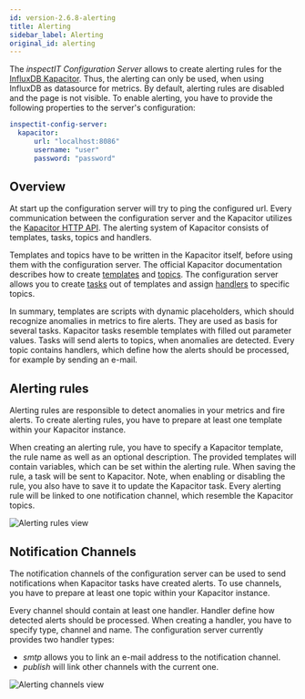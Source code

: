```yaml
---
id: version-2.6.8-alerting
title: Alerting
sidebar_label: Alerting
original_id: alerting
---
```


The *inspectIT Configuration Server* allows to create alerting rules for the [InfluxDB Kapacitor](https://www.influxdata.com/time-series-platform/kapacitor/).
Thus, the alerting can only be used, when using InfluxDB as datasource for metrics.
By default, alerting rules are disabled and the page is not visible. To enable alerting, you have to provide
the following properties to the server's configuration:

```yaml
inspectit-config-server:
  kapacitor:
      url: "localhost:8086"
      username: "user"     
      password: "password"  
```

## Overview

At start up the configuration server will try to ping the configured url.
Every communication between the configuration server and the Kapacitor utilizes the [Kapacitor HTTP API](https://docs.influxdata.com/kapacitor/v1/working/api/).
The alerting system of Kapacitor consists of templates, tasks, topics and handlers.

Templates and topics have to be written in the Kapacitor itself, before using them with the configuration server.
The official Kapacitor documentation describes how to create
[templates](https://docs.influxdata.com/kapacitor/v1/working/api/#manage-templates) and 
[topics](https://docs.influxdata.com/kapacitor/v1/working/api/#manage-alerts).
The configuration server allows you to create [tasks](https://docs.influxdata.com/kapacitor/v1/working/api/#manage-tasks) 
out of templates and assign [handlers](https://docs.influxdata.com/kapacitor/v1/working/api/#list-topic-handlers)
to specific topics.

In summary, templates are scripts with dynamic placeholders, which should recognize anomalies in metrics to fire alerts. 
They are used as basis for several tasks. Kapacitor tasks resemble templates with filled out parameter values.
Tasks will send alerts to topics, when anomalies are detected. 
Every topic contains handlers, which define how the alerts should be processed, for example by sending an e-mail.

## Alerting rules

Alerting rules are responsible to detect anomalies in your metrics and fire alerts.
To create alerting rules, you have to prepare at least one template within your Kapacitor instance. 

When creating an alerting rule, you have to specify a Kapacitor template, the rule name as well as an optional description.
The provided templates will contain variables, which can be set within the alerting rule.
When saving the rule, a task will be sent to Kapacitor. 
Note, when enabling or disabling the rule, you also have to save it to update the Kapacitor task.
Every alerting rule will be linked to one notification channel, which resemble the Kapacitor topics.

![Alerting rules view](assets/alerting-page.png)

## Notification Channels

The notification channels of the configuration server can be used to send notifications when Kapacitor tasks have
created alerts. To use channels, you have to prepare at least one topic within your Kapacitor instance.

Every channel should contain at least one handler. Handler define how detected alerts should be processed.
When creating a handler, you have to specify type, channel and name.
The configuration server currently provides two handler types: 
- _smtp_ allows you to link an e-mail address to the notification channel. 
- _publish_ will link other channels with the current one.

![Alerting channels view](assets/alerting-channels.png)